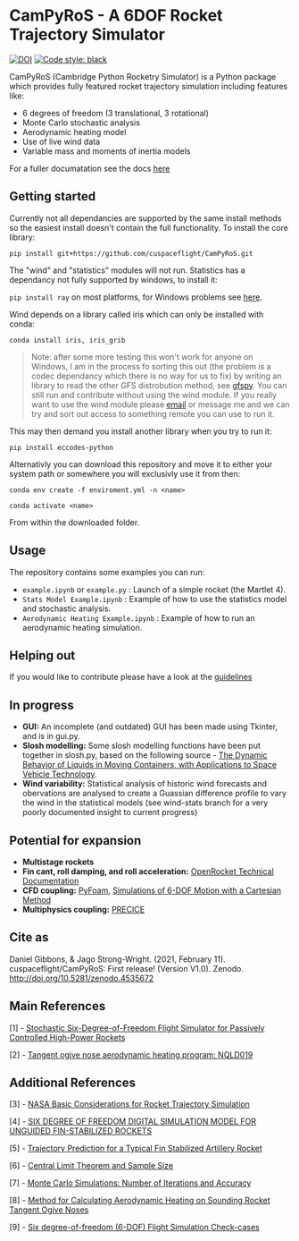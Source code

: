 # CamPyRoS - A 6DOF Rocket Trajectory Simulator
[![DOI](https://zenodo.org/badge/308847422.svg)](https://zenodo.org/badge/latestdoi/308847422) [![Code style: black](https://img.shields.io/badge/code%20style-black-000000.svg)](https://github.com/psf/black)

CamPyRoS (Cambridge Python Rocketry Simulator) is a Python package which provides fully featured rocket trajectory simulation including features like:
- 6 degrees of freedom (3 translational, 3 rotational)
- Monte Carlo stochastic analysis
- Aerodynamic heating model
- Use of live wind data
- Variable mass and moments of inertia models

For a fuller documatation see the docs [here](https://cuspaceflight.github.io/CamPyRoS-Docs/)

## Getting started
Currently not all dependancies are supported by the same install methods so the easiest install doesn't contain the full functionality. To install the core library:

`pip install git+https://github.com/cuspaceflight/CamPyRoS.git`  

The "wind" and "statistics" modules will not run. Statistics has a dependancy not fully supported by windows, to install it:

`pip install ray` on most platforms, for Windows problems see [here](https://docs.ray.io/en/master/installation.html).

Wind depends on a library called iris which can only be installed with conda:

`conda install iris, iris_grib`

> Note: after some more testing this won't work for anyone on Windows, I am in the process fo sorting this out (the problem is a codec dependancy which there is no way for us to fix) by writing an library to read the other GFS distrobution method, see [gfspy](https://github.com/jagoosw/gfspy). You can still run and contribute without using the wind module. If you really want to use the wind module please [email](jagoosw@protonmail.com) or message me and we can try and sort out access to something remote you can use to run it. 

This may then demand you install another library when you try to run it:

`pip install eccodes-python`

Alternativly you can download this repository and move it to either your system path or somewhere you will exclusivly use it from then:

`conda env create -f enviroment.yml -n <name>`

`conda activate <name>`

From within the downloaded folder.

## Usage

The repository contains some examples you can run:
- `example.ipynb` or `example.py` : Launch of a simple rocket (the Martlet 4).
- `Stats Model Example.ipynb` : Example of how to use the statistics model and stochastic analysis.
- `Aerodynamic Heating Example.ipynb` : Example of how to run an aerodynamic heating simulation.

## Helping out
If you would like to contribute please have a look at the [guidelines](CONTRIBUTING.md)


## In progress
- **GUI:** An incomplete (and outdated) GUI has been made using Tkinter, and is in gui.py.
- **Slosh modelling:** Some slosh modelling functions have been put together in slosh.py, based on the following source - [The Dynamic Behavior of Liquids in Moving Containers, with Applications to Space Vehicle Technology](https://ntrs.nasa.gov/citations/19670006555).
- **Wind variability:** Statistical analysis of historic wind forecasts and obervations are analysed to create a Guassian difference profile to vary the wind in the statistical models (see wind-stats branch for a very poorly documented insight to current progress)


## Potential for expansion
- **Multistage rockets**
- **Fin cant, roll damping, and roll acceleration:** [OpenRocket Technical Documentation](http://openrocket.info/documentation.html)
- **CFD coupling:** [PyFoam](https://openfoamwiki.net/index.php/Contrib/PyFoam), [Simulations of 6-DOF Motion
with a Cartesian Method](https://pdfs.semanticscholar.org/ace3/5a61803390b0e0b70f6ca34492ad20a03e03.pdf)
- **Multiphysics coupling:** [PRECICE](https://www.precice.org/)

## Cite as
Daniel Gibbons, & Jago Strong-Wright. (2021, February 11). cuspaceflight/CamPyRoS: First release! (Version V1.0). Zenodo. http://doi.org/10.5281/zenodo.4535672

## Main References

[1] - [Stochastic Six-Degree-of-Freedom Flight Simulator for Passively Controlled High-Power Rockets](https://ascelibrary.org/doi/10.1061/%28ASCE%29AS.1943-5525.0000051)

[2] - [Tangent ogive nose aerodynamic heating program: NQLD019](https://ntrs.nasa.gov/citations/19730063810)


## Additional References
[3] - [NASA Basic Considerations for Rocket Trajectory Simulation](https://apps.dtic.mil/sti/pdfs/AD0642855.pdf)

[4] - [SIX DEGREE OF FREEDOM DIGITAL SIMULATION MODEL FOR UNGUIDED FIN-STABILIZED ROCKETS](https://apps.dtic.mil/dtic/tr/fulltext/u2/452106.pdf)

[5] - [Trajectory Prediction for a Typical Fin Stabilized Artillery Rocket](https://journals.ekb.eg/article_23742_f19c1da1a61e78c1f5bb7ce58a7b30dd.pdf)

[6] - [Central Limit Theorem and Sample Size](https://www.umass.edu/remp/Papers/Smith&Wells_NERA06.pdf)

[7] - [Monte Carlo Simulations: Number of Iterations and Accuracy](https://apps.dtic.mil/dtic/tr/fulltext/u2/a621501.pdf)

[8] - [Method for Calculating Aerodynamic Heating on Sounding Rocket Tangent Ogive Noses](https://arc.aiaa.org/doi/abs/10.2514/3.62081)

[9] - [Six degree-of-freedom (6-DOF) Flight Simulation Check-cases](https://nescacademy.nasa.gov/flightsim/)




